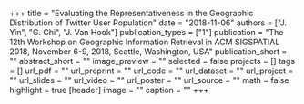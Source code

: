 +++
title = "Evaluating the Representativeness in the Geographic Distribution of Twitter User Population"
date = "2018-11-06"
authors = ["J. Yin", "G. Chi", "J. Van Hook"]
publication_types = ["1"]
publication = "The 12th Workshop on Geographic Information Retrieval in ACM SIGSPATIAL 2018, November 6-9, 2018, Seattle, Washington, USA"
publication_short = ""
abstract_short = ""
image_preview = ""
selected = false
projects = []
tags = []
url_pdf = ""
url_preprint = ""
url_code = ""
url_dataset = ""
url_project = ""
url_slides = ""
url_video = ""
url_poster = ""
url_source = ""
math = false
highlight = true
[header]
image = ""
caption = ""
+++